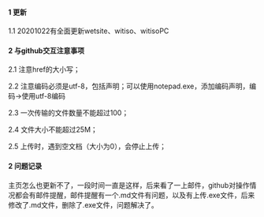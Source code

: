 <h4>1 更新</h4>
<p>1.1 20201022有全面更新wetsite、witiso、witisoPC</p>
<h4>2 与github交互注意事项</h4>
<p>2.1 注意href的大小写；</p>
<p>2.2 注意编码必须是utf-8，包括<meta content="text/html; charset=utf-8" />声明；可以使用notepad.exe，添加编码声明，编码→使用utf-8编码</p>
<p>2.3 一次传输的文件数量不能超过100；</p>
<p>2.4 文件大小不能超过25M；</p>
<p>2.5 上传时，遇到空文档（大小为0），会停止上传；</p>

<h4>2 问题记录</h4>
<p>主页怎么也更新不了，一段时间一直是这样，后来看了一上邮件，github对操作情况都会有邮件提醒，邮件提醒有一个.md文件有问题，以及有上传.exe文件，后来修改了.md文件，删除了.exe文件，问题解决了。</p>
